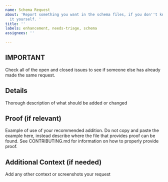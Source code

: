 ```yaml
---
name: Schema Request
about: 'Report something you want in the schema files, if you don''t know how to change
  it yourself. '
title: ''
labels: enhancement, needs-triage, schema
assignees: ''

---
```


## **IMPORTANT**
Check all of the open and closed issues to see if someone else has already made the same request.

## Details
Thorough description of what should be added or changed

## Proof (if relevant)
Example of use of your recommended addition. Do not copy and paste the example here, instead describe where the
file that provides proof can be found. See CONTRIBUTING.md for information on how to properly
provide proof.

## Additional Context (if needed)
Add any other context or screenshots your request
